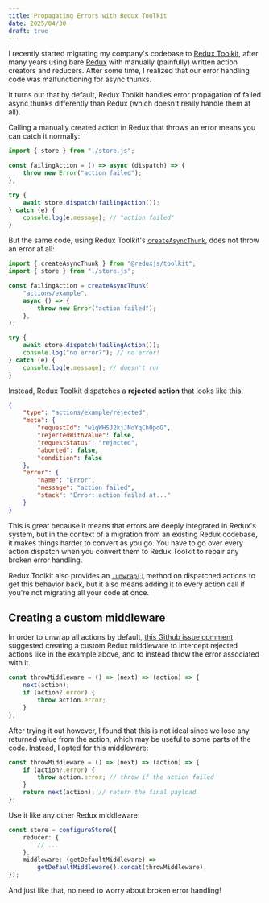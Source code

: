 ```yaml
---
title: Propagating Errors with Redux Toolkit
date: 2025/04/30
draft: true
---
```


I recently started migrating my company's codebase to [Redux Toolkit](https://redux-toolkit.js.org/), after many years using bare [Redux](https://redux.js.org/) with manually (painfully) written action creators and reducers. After some time, I realized that our error handling code was malfunctioning for async thunks.

It turns out that by default, Redux Toolkit handles error propagation of failed async thunks differently than Redux (which doesn't really handle them at all).

Calling a manually created action in Redux that throws an error means you can catch it normally:

```js
import { store } from "./store.js";

const failingAction = () => async (dispatch) => {
	throw new Error("action failed");
};

try {
	await store.dispatch(failingAction());
} catch (e) {
	console.log(e.message); // "action failed"
}
```

But the same code, using Redux Toolkit's [`createAsyncThunk`](https://redux-toolkit.js.org/api/createAsyncThunk), does not throw an error at all:

```js {13}
import { createAsyncThunk } from "@reduxjs/toolkit";
import { store } from "./store.js";

const failingAction = createAsyncThunk(
	"actions/example",
	async () => {
		throw new Error("action failed");
	},
);

try {
	await store.dispatch(failingAction());
	console.log("no error?"); // no error!
} catch (e) {
	console.log(e.message); // doesn't run
}
```

Instead, Redux Toolkit dispatches a **rejected action** that looks like this:

```json
{
	"type": "actions/example/rejected",
	"meta": {
		"requestId": "w1qWHSJ2kjJNoYqCh0poG",
		"rejectedWithValue": false,
		"requestStatus": "rejected",
		"aborted": false,
		"condition": false
	},
	"error": {
		"name": "Error",
		"message": "action failed",
		"stack": "Error: action failed at..."
	}
}
```

This is great because it means that errors are deeply integrated in Redux's system, but in the context of a migration from an existing Redux codebase, it makes things harder to convert as you go. You have to go over every action dispatch when you convert them to Redux Toolkit to repair any broken error handling.

Redux Toolkit also provides an [`.unwrap()`](https://redux-toolkit.js.org/api/createAsyncThunk#unwrapping-result-actions) method on dispatched actions to get this behavior back, but it also means adding it to every action call if you're not migrating all your code at once.

## Creating a custom middleware

In order to unwrap all actions by default, [this Github issue comment](https://github.com/reduxjs/redux-toolkit/issues/910#issuecomment-801211740) suggested creating a custom Redux middleware to intercept rejected actions like in the example above, and to instead throw the error associated with it.

```ts
const throwMiddleware = () => (next) => (action) => {
	next(action);
	if (action?.error) {
		throw action.error;
	}
};
```

After trying it out however, I found that this is not ideal since we lose any returned value from the action, which may be useful to some parts of the code. Instead, I opted for this middleware:

```ts
const throwMiddleware = () => (next) => (action) => {
	if (action?.error) {
		throw action.error; // throw if the action failed
	}
	return next(action); // return the final payload
};
```

Use it like any other Redux middleware:

```ts {6}
const store = configureStore({
	reducer: {
		// ...
	},
	middleware: (getDefaultMiddleware) =>
		getDefaultMiddleware().concat(throwMiddleware),
});
```

And just like that, no need to worry about broken error handling!
